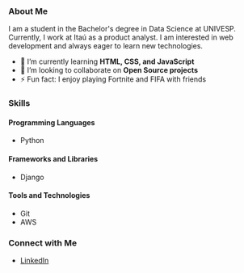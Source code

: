 ### About Me

I am a student in the Bachelor's degree in Data Science at UNIVESP. Currently, I work at Itaú as a product analyst. I am interested in web development and always eager to learn new technologies.

- 🌱 I’m currently learning **HTML, CSS, and JavaScript**
- 👯 I’m looking to collaborate on **Open Source projects**
- ⚡ Fun fact: I enjoy playing Fortnite and FIFA with friends

### Skills

#### Programming Languages
- Python

#### Frameworks and Libraries
- Django

#### Tools and Technologies
- Git
- AWS

### Connect with Me

- [LinkedIn](https://www.linkedin.com/in/felipe-r-nascimento/)
